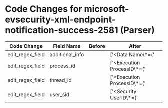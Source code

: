 # Code Changes for microsoft-evsecurity-xml-endpoint-notification-success-2581 (Parser)

| Code Change | Field Name | Before | After |
|-------------|------------|--------|-------|
| edit_regex_field | additional_info |  | ['<Data Name\\*=(\'|")string0(\'|")>({additional_info}[^<]+)<'] |
| edit_regex_field | process_id |  | ['<Execution ProcessID\\*=(\'|")({process_id}\d+)(\'|") ThreadID\\*=(\'|")({thread_id}\d+)(\'|")\/>'] |
| edit_regex_field | thread_id |  | ['<Execution ProcessID\\*=(\'|")({process_id}\d+)(\'|") ThreadID\\*=(\'|")({thread_id}\d+)(\'|")\/>'] |
| edit_regex_field | user_sid |  | ['<Security UserID\\*=(\'|")({user_sid}[^<\'"]+)'] |